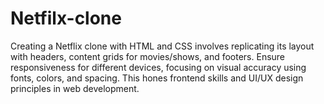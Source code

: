 # Netfilx-clone
 Creating a Netflix clone with HTML and CSS involves replicating its layout with headers, content grids for movies/shows, and footers. Ensure responsiveness for different devices, focusing on visual accuracy using fonts, colors, and spacing. This hones frontend skills and UI/UX design principles in web development.
